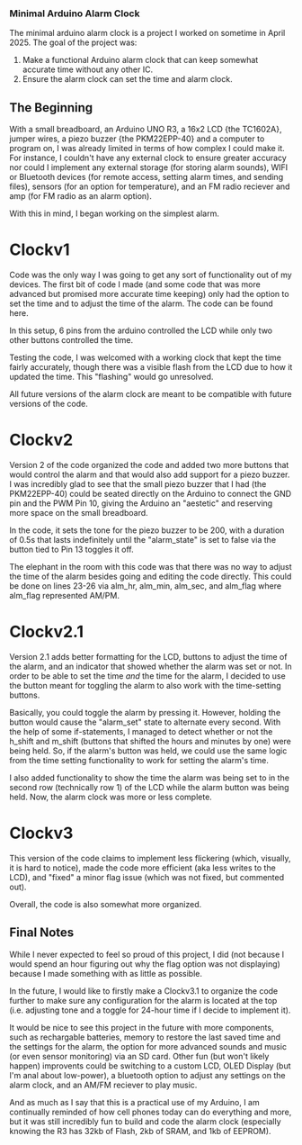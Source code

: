 ### Minimal Arduino Alarm Clock

The minimal arduino alarm clock is a project I worked on sometime in April 2025. The goal of the project was:

1. Make a functional Arduino alarm clock that can keep somewhat accurate time without any other IC.
2. Ensure the alarm clock can set the time and alarm clock.


## The Beginning

With a small breadboard, an Arduino UNO R3, a 16x2 LCD {the TC1602A}, jumper wires, a piezo buzzer {the PKM22EPP-40} and a computer to program on, I was already limited in terms of how complex I could make it. For instance, I couldn't have any external clock to ensure greater accuracy nor could I implement any external storage (for storing alarm sounds), WIFI or Bluetooth devices (for remote access, setting alarm times, and sending files), sensors (for an option for temperature), and an FM radio reciever and amp (for FM radio as an alarm option).

With this in mind, I began working on the simplest alarm.

# Clockv1

Code was the only way I was going to get any sort of functionality out of my devices. The first bit of code I made (and some code that was more advanced but promised more accurate time keeping) only had the option to set the time and to adjust the time of the alarm. The code can be found here.

In this setup, 6 pins from the arduino controlled the LCD while only two other buttons controlled the time.

Testing the code, I was welcomed with a working clock that kept the time fairly accurately, though there was a visible flash from the LCD due to how it updated the time. This "flashing" would go unresolved.

All future versions of the alarm clock are meant to be compatible with future versions of the code.

# Clockv2

Version 2 of the code organized the code and added two more buttons that would control the alarm and that would also add support for a piezo buzzer. I was incredibly glad to see that the small piezo buzzer that I had (the PKM22EPP-40) could be seated directly on the Arduino to connect the GND pin and the PWM Pin 10, giving the Arduino an "aestetic" and reserving more space on the small breadboard.

In the code, it sets the tone for the piezo buzzer to be 200, with a duration of 0.5s that lasts indefinitely until the "alarm_state" is set to false via the button tied to Pin 13 toggles it off.

The elephant in the room with this code was that there was no way to adjust the time of the alarm besides going and editing the code directly. This could be done on lines 23-26 via alm_hr, alm_min, alm_sec, and alm_flag where alm_flag represented AM/PM.


# Clockv2.1

Version 2.1 adds better formatting for the LCD, buttons to adjust the time of the alarm, and an indicator that showed whether the alarm was set or not. In order to be able to set the time *and* the time for the alarm, I decided to use the button meant for toggling the alarm to also work with the time-setting buttons.

Basically, you could toggle the alarm by pressing it. However, holding the button would cause the "alarm_set" state to alternate every second. With the help of some if-statements, I managed to detect whether or not the h_shift and m_shift (buttons that shifted the hours and minutes by one) were being held. So, if the alarm's button was held, we could use the same logic from the time setting functionality to work for setting the alarm's time.

I also added functionality to show the time the alarm was being set to in the second row (technically row 1) of the LCD while the alarm button was being held. Now, the alarm clock was more or less complete.


# Clockv3

This version of the code claims to implement less flickering (which, visually, it is hard to notice), made the code more efficient (aka less writes to the LCD), and "fixed" a minor flag issue (which was not fixed, but commented out).

Overall, the code is also somewhat more organized.


## Final Notes

While I never expected to feel so proud of this project, I did (not because I would spend an hour figuring out why the flag option was not displaying) because I made something with as little as possible.

In the future, I would like to firstly make a Clockv3.1 to organize the code further to make sure any configuration for the alarm is located at the top (i.e. adjusting tone and a toggle for 24-hour time if I decide to implement it).

It would be nice to see this project in the future with more components, such as rechargable batteries, memory to restore the last saved time and the settings for the alarm, the option for more advanced sounds and music (or even sensor monitoring) via an SD card. Other fun (but won't likely happen) improvents could be switching to a custom LCD, OLED Display (but I'm anal about low-power), a bluetooth option to adjust any settings on the alarm clock, and an AM/FM reciever to play music.

And as much as I say that this is a practical use of my Arduino, I am continually reminded of how cell phones today can do everything and more, but it was still incredibly fun to build and code the alarm clock (especially knowing the R3 has 32kb of Flash, 2kb of SRAM, and 1kb of EEPROM).
